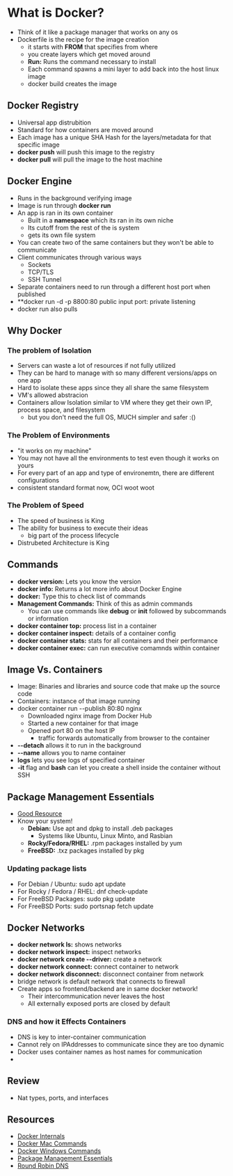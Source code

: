 # What is Docker?

- Think of it like a package manager that works on any os
- Dockerfile is the recipe for the image creation
  - it starts with **FROM** that specifies from where
  - you create layers which get moved around
  - **Run:** Runs the command necessary to install
  - Each command spawns a mini layer to add back into the host linux image
  - docker build creates the image

## Docker Registry

- Universal app distrubition
- Standard for how containers are moved around
- Each image has a unique SHA Hash for the layers/metadata for that specific image
- **docker push** will push this image to the registry
- **docker pull** will pull the image to the host machine

## Docker Engine

- Runs in the background verifying image
- Image is run through **docker run**
- An app is ran in its own container
  - Built in a **namespace** which its ran in its own niche
  - Its cutoff from the rest of the is system
  - gets its own file system
- You can create two of the same containers but they won't be able to communicate
- Client communicates through various ways
  - Sockets
  - TCP/TLS
  - SSH Tunnel
- Separate containers need to run through a different host port when published
- **docker run -d -p 8800:80  public input port:  private listening
- docker run also pulls

## Why Docker

### The problem of Isolation

- Servers can waste a lot of resources if not fully utilized
- They can be hard to manage with so many different versions/apps on one app
- Hard to isolate these apps since they all share the same filesystem
- VM's allowed abstracion
- Containers allow Isolation similar to VM where they get their own IP, process space, and filesystem
  - but you don't need the full OS, MUCH simpler and safer  :()

### The Problem of Environments

- "it works on my machine"
- You may not have all the environments to test even though it works on yours
- For every part of an app and type of environemtn, there are different configurations
- consistent standard format now, OCI woot woot

### The Problem of Speed

- The speed of business is King
- The ability for business to execute their ideas
  - big part of the process lifecycle
- Distrubeted Architecture is King

## Commands

- **docker version:** Lets you know the version
- **docker info:** Returns a lot more info about Docker Engine
- **docker:** Type this to check list of commands
- **Management Commands:** Think of this as admin commands
  - You can use commands like **debug** or **init** followed by subcommands or information
- **docker container top:** process list in a container
- **docker container inspect:** details of a container config
- **docker container stats:** stats for all containers and their performance
- **docker container exec:** can run executive comamnds within container

## Image Vs. Containers

- Image: Binaries and libraries and source code that make up the source code
- Containers: instance of that image running
- docker container run --publish 80:80 nginx
  - Downloaded nginx image from Docker Hub
  - Started a new container for that image
  - Opened port 80 on the host IP
    - traffic forwards automatically from browser to the container
- **--detach** allows it to run in the background
- **--name** allows you to name container
- **logs** lets you see logs of specified container
- **-it** flag and **bash** can let you create a shell inside the container without SSH

## Package Management Essentials

- [Good Resource](https://www.digitalocean.com/community/tutorials/package-management-basics-apt-yum-dnf-pkg)
- Know your system!
  - **Debian:** Use apt and dpkg to install .deb packages
    - Systems like Ubuntu, Linux Minto, and Rasbian
  - **Rocky/Fedora/RHEL:** .rpm packages installed by yum
  - **FreeBSD:** .txz packages installed by pkg

### Updating package lists

- For Debian / Ubuntu: sudo apt update
- For Rocky / Fedora / RHEL: dnf check-update
- For FreeBSD Packages: sudo pkg update
- For FreeBSD Ports: sudo portsnap fetch update

## Docker Networks

- **docker network ls:** shows networks
- **docker network inspect:** inspect networks
- **docker network create --driver:**  create a network
- **docker network connect:** connect container to network
- **docker network disconnect:** disconnect container from network
- bridge network is default network that connects to firewall
- Create apps so frontend/backend are in same docker network!
  - Their intercommunication never leaves the host
  - All externally exposed ports are closed by default

### DNS and how it Effects Containers

- DNS is key to inter-container communication
- Cannot rely on IPAddresses to communicate since they are too dynamic
- Docker uses container names as host names for communication
- 

## Review

- Nat types, ports, and interfaces

## Resources

- [Docker Internals](https://www.youtube.com/watch?v=sK5i-N34im8&list=PLBmVKD7o3L8v7Kl_XXh3KaJl9Qw2lyuFl)
- [Docker Mac Commands](https://www.bretfisher.com/docker-for-mac-commands-for-getting-into-local-docker-vm/)
- [Docker Windows Commands](https://www.bretfisher.com/getting-a-shell-in-the-docker-for-windows-vm/)
- [Package Management Essentials](https://www.digitalocean.com/community/tutorials/package-management-basics-apt-yum-dnf-pkg)
- [Round Robin DNS](https://en.wikipedia.org/wiki/Round-robin_DNS)
